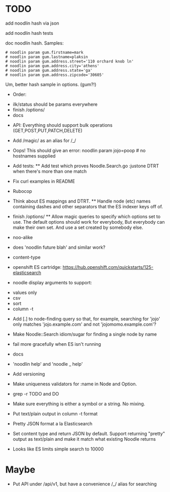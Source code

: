 # TODO
add noodlin hash via json

add noodlin hash tests

doc noodlin hash. Samples:

    # noodlin param gum.firstname=mark
    # noodlin param gum.lastname=plaksin
    # noodlin param gum.address.street='110 orchard knob ln'
    # noodlin param gum.address.city='athens'
    # noodlin param gum.address.state='ga'
    # noodlin param gum.address.zipcode='30605'

Um, better hash sample in options. (gum?!)

* Order:
- ilk/status should be params everywhere
- finish /options/
- docs

* API: Everything should support bulk operations (GET,POST,PUT,PATCH,DELETE)

* Add /magic/ as an alias for /_/

* Oops!  This should give an error: noodlin param jojo=poop # no hostnames supplied

* Add tests:
** Add test which proves Noodle.Search.go :justone DTRT when there's more than one match

* Fix curl examples in README

* Rubocop

* Think about ES mappings and DTRT.
** Handle node (etc) names containing dashes and other separators that the ES indexer keys off of.

* finish /options/
** Allow magic queries to specify which options set to use.  The default options should work
for everybody,  But everybody can make their own set.  And use a set created by somebody else.

* noo-alike

* does 'noodlin future blah' and similar work?

* content-type

* openshift ES cartridge:
https://hub.openshift.com/quickstarts/125-elasticsearch

* noodle display arguments to support:
- values only
- csv
- sort
- column -t

* Add [.] to node-finding query so that, for example, searching for 'jojo' only matches 'jojo.example.com' and not 'jojomomo.example.com'?

* Make Noodle::Search idiom/sugar for finding a single node by name

* fail more gracefully when ES isn't running

* docs

* 'noodlin help' and 'noodle _ help'

* Add versioning

* Make uniqueness validators for :name in Node and Option.

* grep -r TODO and DO

* Make sure everything is either a symbol or a string.  No mixing.

* Put text/plain output in column -t format

* Pretty JSON format a la Elasticsearch

* Set content type and return JSON by default.  Support returning "pretty" output as text/plain and make it match what existing Noodle returns

* Looks like ES limits simple search to 10000

# Maybe
* Put API under /api/v1, but have a convenience /_/ alias for searching

